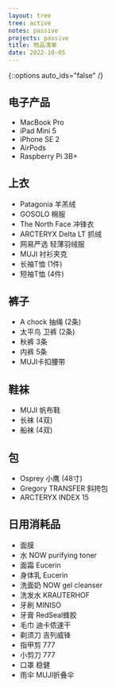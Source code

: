 ```yaml
---
layout: tree
tree: active
notes: passive
projects: passive
title: 物品清单
date: 2022-10-05
---
```



{::options auto_ids="false" /}


## 电子产品
* MacBook Pro
* iPad Mini 5
* iPhone SE 2
* AirPods
* Raspberry Pi 3B+

## 上衣
* Patagonia 羊羔绒
* GOSOLO 棉服
* The North Face 冲锋衣
* ARCTERYX Delta LT 抓绒
* 网易严选 轻薄羽绒服
* MUJI 衬衫夹克
* 长袖T恤 (1件)
* 短袖T恤 (4件)

## 裤子
* A chock 抽绳 (2条)
* 太平鸟 卫裤 (2条)
* 秋裤 3条
* 内裤 5条
* MUJI卡扣腰带

## 鞋袜
* MUJI 帆布鞋
* 长袜 (4双)
* 船袜 (4双)

## 包
* Osprey 小鹰 (48寸)
* Gregory TRANSFER 斜挎包
* ARCTERYX INDEX 15

## 日用消耗品
* 面膜
* 水 NOW purifying toner
* 面霜 Eucerin
* 身体乳 Eucerin
* 洗面奶 NOW gel cleanser
* 洗发水 KRAUTERHOF
* 牙刷 MINISO
* 牙膏 RedSeal蜂胶
* 毛巾 迪卡侬速干
* 剃须刀 吉列威锋
* 指甲剪 777
* 小剪刀 777
* 口罩 稳健
* 雨伞 MUJI折叠伞


